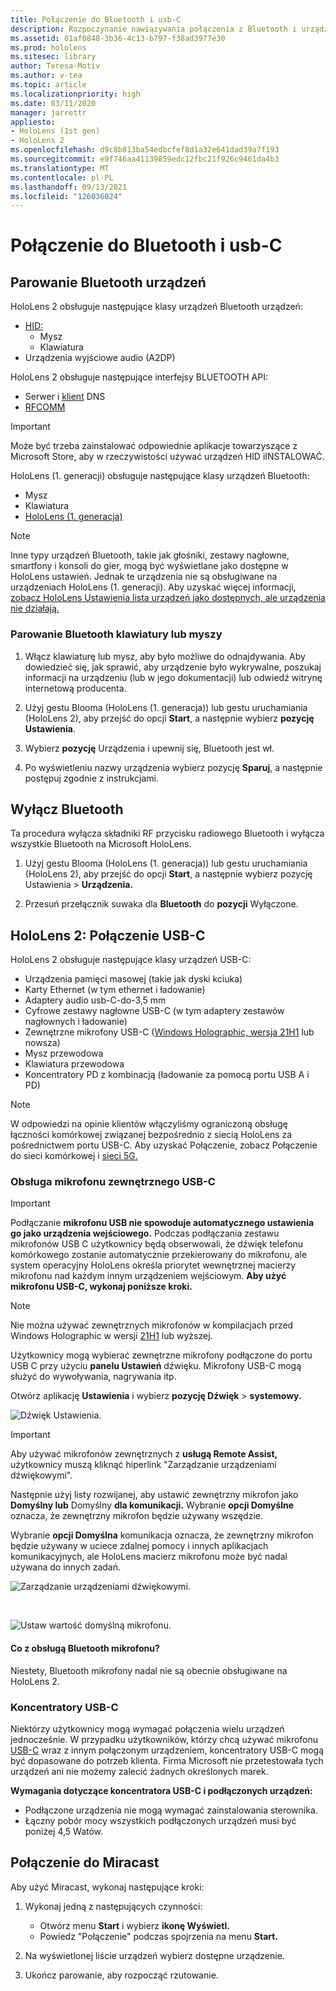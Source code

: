 ```yaml
---
title: Połączenie do Bluetooth i usb-C
description: Rozpoczynanie nawiązywania połączenia z Bluetooth i urządzeniami USB-C oraz akcesoriami z urządzeń HoloLens rzeczywistości mieszanej.
ms.assetid: 01af0848-3b36-4c13-b797-f38ad3977e30
ms.prod: hololens
ms.sitesec: library
author: Teresa-Motiv
ms.author: v-tea
ms.topic: article
ms.localizationpriority: high
ms.date: 03/11/2020
manager: jarrettr
appliesto:
- HoloLens (1st gen)
- HoloLens 2
ms.openlocfilehash: d9c8b813ba54edbcfef8d1a32e641dad39a7f193
ms.sourcegitcommit: e9f746aa41139859edc12fbc21f926c9461da4b3
ms.translationtype: MT
ms.contentlocale: pl-PL
ms.lasthandoff: 09/13/2021
ms.locfileid: "126036024"
---
```

# <a name="connect-to-bluetooth-and-usb-c-devices"></a>Połączenie do Bluetooth i usb-C

## <a name="pair-bluetooth-devices"></a>Parowanie Bluetooth urządzeń

HoloLens 2 obsługuje następujące klasy urządzeń Bluetooth urządzeń:

- [HID:](/windows-hardware/drivers/hid/)
    - Mysz
    - Klawiatura
- Urządzenia wyjściowe audio (A2DP)

HoloLens 2 obsługuje następujące interfejsy BLUETOOTH API:
- Serwer [](/windows/uwp/devices-sensors/gatt-server) i [klient](/windows/uwp/devices-sensors/gatt-client) DNS
- [RFCOMM](/windows/uwp/devices-sensors/send-or-receive-files-with-rfcomm)
>[!IMPORTANT]
> Może być trzeba zainstalować odpowiednie aplikacje towarzyszące z Microsoft Store, aby w rzeczywistości używać urządzeń HID iINSTALOWAĆ.

HoloLens (1. generacji) obsługuje następujące klasy urządzeń Bluetooth:

- Mysz
- Klawiatura
- [HoloLens (1. generacja)](hololens1-clicker.md)

> [!NOTE]
> Inne typy urządzeń Bluetooth, takie jak głośniki, zestawy nagłowne, smartfony i konsoli do gier, mogą być wyświetlane jako dostępne w HoloLens ustawień. Jednak te urządzenia nie są obsługiwane na urządzeniach HoloLens (1. generacji). Aby uzyskać więcej informacji, [zobacz HoloLens Ustawienia lista urządzeń jako dostępnych, ale urządzenia nie działają.](hololens-troubleshooting.md#devices-listed-as-available-in-settings-dont-work)

### <a name="pair-a-bluetooth-keyboard-or-mouse"></a>Parowanie Bluetooth klawiatury lub myszy

1. Włącz klawiaturę lub mysz, aby było możliwe do odnajdywania. Aby dowiedzieć się, jak sprawić, aby urządzenie było wykrywalne, poszukaj informacji na urządzeniu (lub w jego dokumentacji) lub odwiedź witrynę internetową producenta.

1. Użyj gestu Blooma (HoloLens (1. generacja)) lub gestu uruchamiania (HoloLens 2), aby przejść do opcji **Start**, a następnie wybierz **pozycję Ustawienia**.

1. Wybierz **pozycję** Urządzenia i upewnij się, Bluetooth jest wł.  

1. Po wyświetleniu nazwy urządzenia wybierz pozycję **Sparuj**, a następnie postępuj zgodnie z instrukcjami.

## <a name="disable-bluetooth"></a>Wyłącz Bluetooth

Ta procedura wyłącza składniki RF przycisku radiowego Bluetooth i wyłącza wszystkie Bluetooth na Microsoft HoloLens.

1. Użyj gestu Blooma (HoloLens (1. generacja)) lub gestu uruchamiania (HoloLens 2), aby przejść do opcji **Start**, a następnie wybierz pozycję Ustawienia  >  **Urządzenia.**

1. Przesuń przełącznik suwaka dla **Bluetooth** do **pozycji** Wyłączone.

## <a name="hololens-2-connect-usb-c-devices"></a>HoloLens 2: Połączenie USB-C

HoloLens 2 obsługuje następujące klasy urządzeń USB-C:

- Urządzenia pamięci masowej (takie jak dyski kciuka)
- Karty Ethernet (w tym ethernet i ładowanie)
- Adaptery audio usb-C-do-3,5 mm
- Cyfrowe zestawy nagłowne USB-C (w tym adaptery zestawów nagłownych i ładowanie)
- Zewnętrzne mikrofony USB-C ([Windows Holographic, wersja 21H1](hololens-release-notes.md#windows-holographic-version-21h1) lub nowsza)
- Mysz przewodowa
- Klawiatura przewodowa
- Koncentratory PD z kombinacją (ładowanie za pomocą portu USB A i PD)


> [!NOTE]
> W odpowiedzi na opinie klientów włączyliśmy ograniczoną obsługę łączności komórkowej związanej bezpośrednio z siecią HoloLens za pośrednictwem portu USB-C. Aby uzyskać Połączenie, zobacz Połączenie do sieci komórkowej i [sieci 5G.](hololens-cellular.md)

### <a name="usb-c-external-microphone-support"></a>Obsługa mikrofonu zewnętrznego USB-C

> [!IMPORTANT]
> Podłączanie **mikrofonu USB nie spowoduje automatycznego ustawienia go jako urządzenia wejściowego.** Podczas podłączania zestawu mikrofonów USB C użytkownicy będą obserwowali, że dźwięk telefonu komórkowego zostanie automatycznie przekierowany do mikrofonu, ale system operacyjny HoloLens określa priorytet wewnętrznej macierzy mikrofonu nad każdym innym urządzeniem wejściowym. **Aby użyć mikrofonu USB-C, wykonaj poniższe kroki.**

> [!NOTE]
> Nie można używać zewnętrznych mikrofonów w kompilacjach przed Windows Holographic w wersji [21H1](hololens-release-notes.md#windows-holographic-version-21h1) lub wyższej. 

Użytkownicy mogą wybierać zewnętrzne mikrofony podłączone do portu USB C przy użyciu **panelu Ustawień** dźwięku. Mikrofony USB-C mogą służyć do wywoływania, nagrywania itp.

Otwórz aplikację **Ustawienia** i wybierz **pozycję Dźwięk**  >  **systemowy.**

![Dźwięk Ustawienia.](images/usbc-mic-1.jpg)

> [!IMPORTANT]
> Aby używać mikrofonów zewnętrznych z **usługą Remote Assist,** użytkownicy muszą kliknąć hiperlink "Zarządzanie urządzeniami dźwiękowymi".
>
> Następnie użyj listy rozwijanej, aby ustawić zewnętrzny mikrofon jako **Domyślny lub** Domyślny **dla komunikacji.** Wybranie **opcji Domyślne** oznacza, że zewnętrzny mikrofon będzie używany wszędzie.
>
> Wybranie **opcji Domyślna** komunikacja oznacza, że zewnętrzny mikrofon będzie używany w uciece zdalnej pomocy i innych aplikacjach komunikacyjnych, ale HoloLens macierz mikrofonu może być nadal używana do innych zadań.

![Zarządzanie urządzeniami dźwiękowymi.](images/usbc-mic-2.png)

<br>

![Ustaw wartość domyślną mikrofonu.](images/usbc-mic-3.jpg)

#### <a name="what-about-bluetooth-microphone-support"></a>Co z obsługą Bluetooth mikrofonu?

Niestety, Bluetooth mikrofony nadal nie są obecnie obsługiwane na HoloLens 2.

### <a name="usb-c-hubs"></a>Koncentratory USB-C

Niektórzy użytkownicy mogą wymagać połączenia wielu urządzeń jednocześnie. W przypadku użytkowników, którzy chcą używać mikrofonu [USB-C](#usb-c-external-microphone-support) wraz z innym połączonym urządzeniem, koncentratory USB-C mogą być dopasowane do potrzeb klienta. Firma Microsoft nie przetestowała tych urządzeń ani nie możemy zalecić żadnych określonych marek.

**Wymagania dotyczące koncentratora USB-C i podłączonych urządzeń:**

- Podłączone urządzenia nie mogą wymagać zainstalowania sterownika.
- Łączny pobór mocy wszystkich podłączonych urządzeń musi być poniżej 4,5 Watów.

## <a name="connect-to-miracast"></a>Połączenie do Miracast

Aby użyć Miracast, wykonaj następujące kroki:

1. Wykonaj jedną z następujących czynności:  

   - Otwórz menu **Start** i wybierz **ikonę Wyświetl.**
   - Powiedz "Połączenie" podczas spojrzenia na menu **Start.**  

1. Na wyświetlonej liście urządzeń wybierz dostępne urządzenie.

1. Ukończ parowanie, aby rozpocząć rzutowanie.
